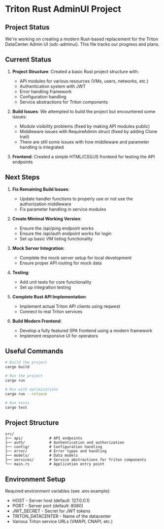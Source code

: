# Triton Rust AdminUI Project

## Project Status

We're working on creating a modern Rust-based replacement for the Triton DataCenter Admin UI (sdc-adminui). This file tracks our progress and plans.

## Current Status

1. **Project Structure**: Created a basic Rust project structure with:
   - API modules for various resources (VMs, users, networks, etc.)
   - Authentication system with JWT
   - Error handling framework
   - Configuration handling
   - Service abstractions for Triton components

2. **Build Issues**: We attempted to build the project but encountered some issues:
   - Module visibility problems (fixed by making API modules public)
   - Middleware issues with RequireAdmin struct (fixed by adding Clone trait)
   - There are still some issues with how middleware and parameter handling is integrated

3. **Frontend**: Created a simple HTML/CSS/JS frontend for testing the API endpoints

## Next Steps

1. **Fix Remaining Build Issues**:
   - Update handler functions to properly use or not use the authorization middleware
   - Fix parameter handling in service modules

2. **Create Minimal Working Version**:
   - Ensure the /api/ping endpoint works
   - Ensure the /api/auth endpoint works for login
   - Set up basic VM listing functionality

3. **Mock Server Integration**:
   - Complete the mock server setup for local development
   - Ensure proper API routing for mock data

4. **Testing**:
   - Add unit tests for core functionality
   - Set up integration testing

5. **Complete Rust API Implementation**:
   - Implement actual Triton API clients using reqwest
   - Connect to real Triton services

6. **Build Modern Frontend**:
   - Develop a fully featured SPA frontend using a modern framework
   - Implement responsive UI for operators

## Useful Commands

```bash
# Build the project
cargo build

# Run the project
cargo run

# Run with optimizations
cargo run --release

# Run tests
cargo test
```

## Project Structure

```
src/
├── api/            # API endpoints
├── auth/           # Authentication and authorization
├── config/         # Configuration handling
├── error/          # Error types and handling
├── models/         # Data models
├── services/       # Service abstractions for Triton components
└── main.rs         # Application entry point
```

## Environment Setup

Required environment variables (see .env.example):
- HOST - Server host (default: 127.0.0.1)
- PORT - Server port (default: 8080)
- JWT_SECRET - Secret for JWT tokens
- TRITON_DATACENTER - Name of the datacenter
- Various Triton service URLs (VMAPI, CNAPI, etc.)